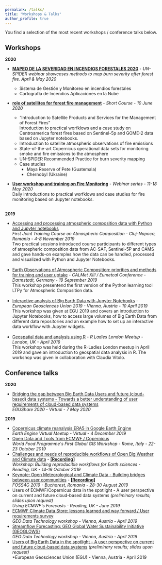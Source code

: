 ```yaml
---
permalink: /talks/
title: "Workshops & Talks"
author_profile: true
---
```



You find a selection of the most recent workshops / conference talks below.


Workshops
------
**2020**
- **<a href='http://www.un-spider.org/news-and-events/news/un-spider-webinar-showcases-methods-map-burn-severity-after-forest-fire' target='_blank'>MAPEO DE LA SEVERIDAD EN INCENDIOS FORESTALES 2020</a>** - *UN-SPIDER webinar showcases methods to map burn severity after forest fire. April & May 2020*<br>
  - Sistema de Gestión y Monitoreo en incendios forestales <br>
  - Cartografía de Incendios Aplicaciones en la Nube<br>

- **<a href='http://www.un-spider.org/news-and-events/news/un-spider-conduct-webinar-role-satellites-forest-fire-management' target='_blank'>role of satellites for forest fire management</a>** - *Short Course - 10 June 2020*<br>
  - “Introduction to Satellite Products and Services for the Management of Forest Fires”<br> 
Introduction to practical worfklows and a case study on Centroamerica forest fires based on Sentinel-5p and GOME-2 data based on Jupyter notebooks.<br>
  - Introduction to satellite atmospheric observations of fire emissions<br> 
  - State-of-the-art Copernicus operational data sets for monitoring smoke and fire emissions to the atmosphere<br> 
  - UN-SPIDER Recommended Practice for burn severity mapping<br> 
  - Case studies<br> 
    - Maya Reserve of Pete (Guatemala)<br> 
    - Chernobyl (Ukraine)<br> 

- **<a href='https://training.eumetsat.int/course/view.php?id=360' target='_blank'>User workshop and training on Fire Monitoring</a>** - *Webinar series - 11-18 May 2020*<br>
Daily introductions to practical worfklows and case studies for fire monitoring based on Jupyter notebooks.<br><br>

**2019**
- <a href="https://atmostraining.info/" target="_blank">Accessing and processing atmospheric composition data with Python and Jupyter notebooks</a><br>*First Joint Training Course on Atmospheric Composition - Cluj-Napoca, Romania - 4-8 November 2019*<br>Two practical sessions introduced course participants to different types of atmospheric composition data from AC-SAF, Sentinel-5P and CAMS and gave hands-on examples how the data can be handled, processed and visualized with Python and Jupyter Notebooks.<br><br>
- <a href="https://www.eventsforce.net/eumetsat/media/uploaded/EVEUMETSAT/event_5/CALMET_EUMETCAL_Conference_-_Programme.pdf" target="_blank">Earth Observations of Atmospheric Composition: priorities and methods for training and user uptake</a> - *CALMet XIII / Eumetcal Conference - Darmstadt, Germany - 19 September 2019*<br>This workshop presentend the first version of the Python learning tool LTPy for Atmospheric Composition data.<br><br>
- <a href="https://github.com/jwagemann/2019_egu_workshop_jupyter_notebooks" target="_blank">Interactive analysis of Big Earth Data with Jupyter Notebooks</a> - *European Geosciences Union 2019 - Vienna, Austria - 10 April 2019*<br>This workshop was given at EGU 2019 and covers an introduction to Jupyter Notebooks, how to access large volumes of Big Earth Data from different data repositories and an example how to set up an interactive data workflow with Jupyter widgets. <br><br>
- <a href="https://docs.google.com/presentation/d/1pEr9E16EJZ_I2wLBJnsCpOM4gSP4tz3s0s43N7DxuZk/edit?usp=sharing" target="_blank">Geospatial data and analysis using R</a> - *R Ladies London Meetup - London, UK - April 2019*<br>This workshop was held during the R-Ladies London meetup in April 2019 and gave an introduction to geospatial data analysis in R. The workshop was given in collaboration with Claudia Vitolo.


Conference talks
------
**2020**
- <a href='https://presentations.copernicus.org/EGU2020/EGU2020-10029_presentation.pdf' target='_blank'>Bridging the gap between Big Earth Data Users and future (cloud-based) data systems - Towards a better understanding of user requirements of cloud-based data systems</a><br>*EGUShare 2020 - Virtual - 7 May 2020* <br>

**2019**
- <a href='https://speakerdeck.com/jwagemann/era5-climate-reanalysis-in-earth-engine' target='_blank'>Copernicus climate reanalysis ERA5 in Google Earth Engine</a><br>*Earth Engine Virtual Meetup - Virtual - 4 December 2019* <br>
- <a href="https://speakerdeck.com/jwagemann/open-data-and-tools-from-ecmwf-and-copernicus" target='_blank'>Open Data and Tools from ECMWF / Copernicus</a><br>*World Food Programme's First Global GIS Workshop - Rome, Italy - 22-23 October 2019*
- <a href="https://speakerdeck.com/jwagemann/challenges-and-needs-of-reproducible-workflows-of-open-weather-and-climate-data" target='_blank'>Challenges and needs of reproducible workflows of Open Big Weather and Climate data</a> - **<a href='https://vimeo.com/366256755' target='_blank'>[Recording]</a>**<br>*Workshop: Building reproducible workflows for Earth sciences - Reading, UK - 14-16 October 2019*
- <a href="https://speakerdeck.com/jwagemann/open-meteorological-and-climate-data-building-bridges-between-user-communities" target="_blank">Keynote: Open Meteorological and Climate Data - Building bridges between user communities</a> - **<a href='https://www.youtube.com/watch?v=dtXV95mJHSs&t=926s' target='_blank'>[Recording]</a>** <br>*FOSS4G 2019 - Bucharest, Romania - 28-30 August 2019*
- Users of ECMWF/Copernicus data in the spotlight - A user perspective on current and future cloud-based data systems *(preliminary results; slides upon request)* <br>*Using ECMWF's Forecasts - Reading, UK - June 2019*
- <a href="https://www.earthobservations.org/me_201904_dpw.php?t=presentations" taget="_blank">ECMWF Climate Data Store: lessons learned and way forward / User requirements survey</a> <br>*GEO Data Technology workshop - Vienna, Austria - April 2019*
- <a href="https://www.earthobservations.org/me_201904_dpw.php?t=presentations" target="_blank">Streamflow Forecasting: GEO Global Water Sustainability Initiative (GEOGLOWS)</a> <br>*GEO Data Technology workshop - Vienna, Austria - April 2019*
- <a href="https://meetingorganizer.copernicus.org/EGU2019/EGU2019-1659-1.pdf" target="_blank">Users of Big Earth Data in the spotlight - A user perspective on current and future cloud-based data systems</a> *(preliminary results; slides upon request)*<br>*European Geosciences Union (EGU) - Vienna, Austria - April 2019 






